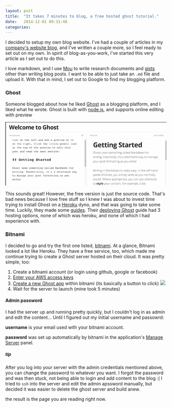 ```yaml
---
layout: post
title:  "It takes 7 minutes to blog, a free hosted ghost tutorial."
date:   2014-12-01 09:31:48
categories: 
---
```

I decided to setup my own blog website. I've had a couple of articles in my [company's website blog](http://notninjas.com/), and I've written a couple more, so I feel ready to set out on my own. In spirit of blog-as-you-work, I've started this very article as I set out to do this.

I love markdown, and I use [Mou](http://25.io/mou/) to write research documents and [gists](https://gist.github.com/) other than writing blog posts. I want to be able to just take an `.md` file and upload it. 
With that in mind, I set out to Google to find my blogging platform.

### Ghost
Someone blogged about how he liked [Ghost](http://karloespiritu.com/choosing-a-new-markdown-blog-platform/) as a blogging platform, and I liked what he wrote. Ghost is built with [node.js](http://nodejs.org/), and supports online editing with preview

![](/assets/it-takes-7-minutes-to-blog-a-free-hosted-ghost-tutorial/ghost.png)

This sounds great! However, the free version is just the source code. That's bad news because I love free stuff so I knew I was about to invest time trying to install Ghost on a [Heroku](https://www.heroku.com/) dyno, and that was going to take some time. Luckily, they made some [guides](https://github.com/tryghost/Ghost). Their [deploying Ghost](http://support.ghost.org/deploying-ghost/) guide had 3 hosting options, none of which was heroku, and none of which I had experience with.

### Bitnami

I decided to go and try the first one listed, [bitnami](https://app.bitnamihosting.com/). At a glance, Bitnami looked a lot like Heroku. They have a free service, too, which made me continue trying to create a Ghost server hosted on their cloud. It was pretty simple, too:

1. Create a bitnami account (or login using github, google or facebook)
2. [Enter your AWS access keys](https://wiki.bitnami.com/cloud/prepare_aws_account)
3. [Create a new Ghost app](https://app.bitnamihosting.com/servers/new) within bitnami (its basically a button to click)
![](/assets/it-takes-7-minutes-to-blog-a-free-hosted-ghost-tutorial/New-app-selection.png)
4. Wait for the server to launch (mine took 5 minutes)

#### Admin password
I had the server up and running pretty quickly, but I couldn't log in as admin and edit the content... Until I figured out my initial username and passowrd:

__username__ is your email used with your bitnami account.

__password__ was set up automatically by bitnami in the application's [Manage Server](https://app.bitnamihosting.com/servers/{server_id}/manage) panel.

##### tip
After you log into your server with the admin credentials mentioned above, you can change the password to whatever you want. I forgot the password and was then stuck, not being able to login and add content to the blog :( I tried to `ssh` into the server and edit the admin apssword manually, but decided it was easier to delete the ghost server and build anew.

the result is the page you are reading right now.
